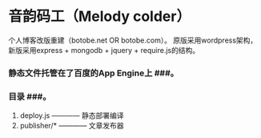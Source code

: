 音韵码工（Melody colder）
====================

个人博客改版重建（botobe.net OR botobe.com）。
原版采用wordpress架构，新版采用express + mongodb + jquery + require.js的结构。

### 静态文件托管在了百度的App Engine上 ###。

### 目录 ###。
1. deploy.js   ———— 静态部署编译
2. publisher/* ———— 文章发布器  
